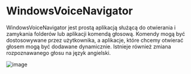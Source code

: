 # WindowsVoiceNavigator

WindowsVoiceNavigator jest prostą aplikacją służącą do otwierania i zamykania folderów lub aplikacji komendą głosową.
Komendy mogą być dostosowywane przez użytkownika, a aplikacje, które chcemy otwierać głosem mogą być dodawane dynamicznie.
Istnieje również zmiana rozpoznawanego głosu na język angielski.

![image](https://user-images.githubusercontent.com/58231905/120019780-242ac500-bfe9-11eb-986c-3f7c6f1136ac.png)

